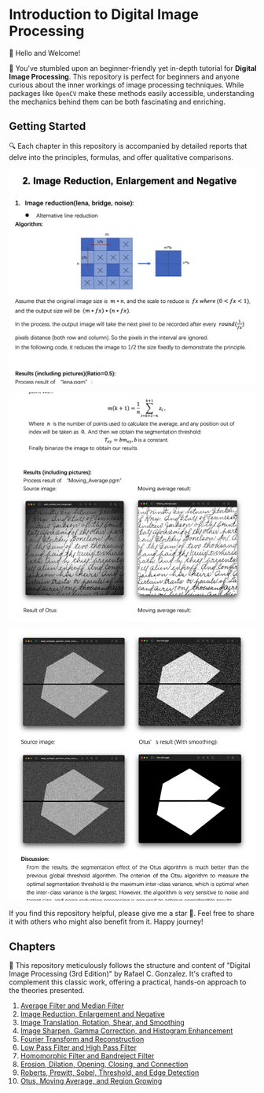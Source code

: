 Introduction to Digital Image Processing
========================================

👋 Hello and Welcome! 

🌁 You've stumbled upon an beginner-friendly yet in-depth tutorial for **Digital Image Processing**. This repository is perfect for beginners and anyone curious about the inner workings of image processing techniques. While packages like `OpenCV` make these methods easily accessible, understanding the mechanics behind them can be both fascinating and enriching.


Getting Started
---------------

🔍 Each chapter in this repository is accompanied by detailed reports that delve into the principles, formulas, and offer qualitative comparisons.

![image](/static/1.png)

![image](/static/2.png)

![image](/static/3.png)

If you find this repository helpful, please give me a star 🌟. Feel free to share it with others who might also benefit from it. Happy journey!


Chapters
--------
📘 This repository meticulously follows the structure and content of "Digital Image Processing (3rd Edition)" by Rafael C. Gonzalez. It's crafted to complement this classic work, offering a practical, hands-on approach to the theories presented.

1. [
    Average Filter and Median Filter
](https://github.com/Wilson-ZheLin/Introduction-to-Digital-Image-Processing/blob/main/1.%20Average%20Filter%20and%20Median%20Filter/Chapter%201.%20Average%20Filter%20and%20Median%20Filter.pdf)
2. [
    Image Reduction, Enlargement and Negative
](https://github.com/Wilson-ZheLin/Introduction-to-Digital-Image-Processing/blob/main/2.%20Image%20Reduction%2C%20Enlargement%20and%20Negative/2.%20Image%20Reduction%2C%20Enlargement%20and%20Negative.pdf)
3. [
    Image Translation, Rotation, Shear, and Smoothing
](https://github.com/Wilson-ZheLin/Introduction-to-Digital-Image-Processing/blob/main/3.%20Image%20Translation%2C%20Rotation%2C%20Shear%2C%20and%20Smoothing/3.%20Image%20Translation%2C%20Rotation%2C%20Shear%2C%20and%20Smoothing.pdf)
4. [
    Image Sharpen, Gamma Correction, and Histogram Enhancement
](https://github.com/Wilson-ZheLin/Introduction-to-Digital-Image-Processing/blob/main/4.%20Image%20Sharpen%2C%20Gamma%20Correction%2C%20and%20Histogram%20Enhancement/4.%20Image%20Sharpen%2C%20Gamma%20Correction%2C%20and%20Histogram%20Enhancement.pdf)
5. [
    Fourier Transform and Reconstruction
](https://github.com/Wilson-ZheLin/Introduction-to-Digital-Image-Processing/blob/main/5.%20Fourier%20Transform%20and%20Reconstruction/5.%20Fourier%20Transform%20and%20Reconstruction.pdf)
6. [
    Low Pass Filter and High Pass Filter
](https://github.com/Wilson-ZheLin/Introduction-to-Digital-Image-Processing/blob/main/6.%20Low%20Pass%20Filter%20and%20High%20Pass%20Filter/6.%20Low%20Pass%20Filter%20and%20High%20Pass%20Filter.pdf)
7. [
    Homomorphic Filter and Bandreject Filter
](https://github.com/Wilson-ZheLin/Introduction-to-Digital-Image-Processing/blob/main/7.%20Homomorphic%20Filter%20and%20Bandreject%20Filter/7.%20Homomorphic%20Filter%20and%20Bandreject%20Filter.pdf)
8. [
    Erosion, Dilation, Opening, Closing, and Connection
](https://github.com/Wilson-ZheLin/Introduction-to-Digital-Image-Processing/blob/main/8.%20Erosion%2C%20Dilation%2C%20Opening%2C%20Closing%2C%20and%20Connection/8.%20Erosion%2C%20Dilation%2C%20Opening%2C%20Closing%2C%20and%20Connection.pdf)
9. [
Roberts, Prewitt, Sobel, Threshold, and Edge Detection
](https://github.com/Wilson-ZheLin/Introduction-to-Digital-Image-Processing/blob/main/9.%20Roberts%2C%20Prewitt%2C%20Sobel%2C%20Threshold%2C%20and%20Edge%20Detection/9.%20Roberts%2C%20Prewitt%2C%20Sobel%2C%20Threshold%2C%20and%20Edge%20Detection.pdf)
10. [
Otus, Moving Average, and Region Growing
](https://github.com/Wilson-ZheLin/Introduction-to-Digital-Image-Processing/blob/main/10.%20Otus%2C%20Moving%20Average%2C%20and%20Region%20Growing/10.%20Otus%2C%20Moving%20Average%2C%20and%20Region%20Growing.pdf)
